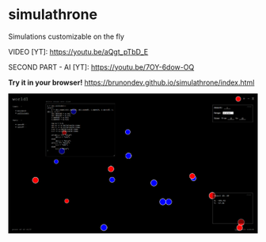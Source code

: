 # simulathrone
Simulations customizable on the fly

VIDEO [YT]: https://youtu.be/aQgt_pTbD_E

SECOND PART - AI [YT]: https://youtu.be/7OY-6dow-OQ

**Try it in your browser!** https://brunondev.github.io/simulathrone/index.html

![screenshot](https://raw.githubusercontent.com/BrunonDEV/simulathrone/master/scr1.png)
